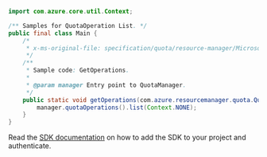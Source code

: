 ```java
import com.azure.core.util.Context;

/** Samples for QuotaOperation List. */
public final class Main {
    /*
     * x-ms-original-file: specification/quota/resource-manager/Microsoft.Quota/preview/2021-03-15-preview/examples/GetOperations.json
     */
    /**
     * Sample code: GetOperations.
     *
     * @param manager Entry point to QuotaManager.
     */
    public static void getOperations(com.azure.resourcemanager.quota.QuotaManager manager) {
        manager.quotaOperations().list(Context.NONE);
    }
}
```

Read the [SDK documentation](https://github.com/Azure/azure-sdk-for-java/blob/azure-resourcemanager-quota_1.0.0-beta.2/sdk/quota/azure-resourcemanager-quota/README.md) on how to add the SDK to your project and authenticate.
